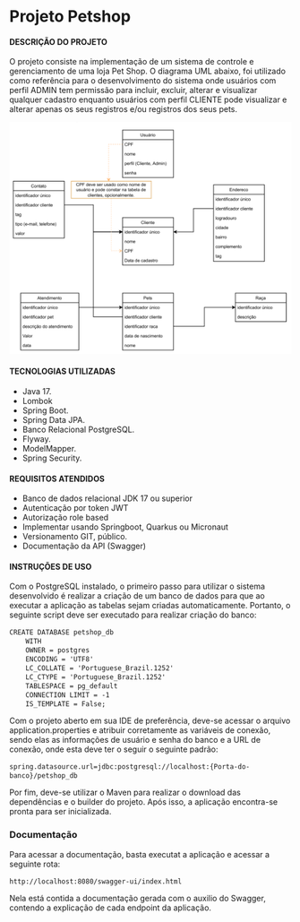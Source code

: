 # Projeto Petshop

#### DESCRIÇÃO DO PROJETO
   O projeto consiste na implementação de um sistema de controle e gerenciamento de uma loja Pet Shop. O diagrama UML 
abaixo, foi utilizado como referência para o desenvolvimento do sistema onde usuários com perfil ADMIN tem permissão 
para incluir, excluir, alterar e visualizar qualquer cadastro enquanto usuários com perfil CLIENTE pode visualizar e 
alterar apenas os seus registros e/ou registros dos seus pets.

<div align="center">
<img src="utils/diagrama_uml.png">
</div>

#### TECNOLOGIAS UTILIZADAS
 * Java 17.
 * Lombok
 * Spring Boot.
 * Spring Data JPA.
 * Banco Relacional PostgreSQL.
 * Flyway.
 * ModelMapper.
 * Spring Security.

#### REQUISITOS ATENDIDOS
* Banco de dados relacional JDK 17 ou superior
* Autenticação por token JWT 
* Autorização role based
* Implementar usando Springboot, Quarkus ou Micronaut
* Versionamento GIT, público.
* Documentação da API (Swagger)

#### INSTRUÇÕES DE USO
Com o PostgreSQL instalado, o primeiro passo para utilizar o sistema desenvolvido é realizar a criação de um banco de dados para que ao executar a aplicação as tabelas sejam criadas automaticamente. Portanto, o seguinte script deve ser executado para realizar criação do banco:
```
CREATE DATABASE petshop_db
    WITH
    OWNER = postgres
    ENCODING = 'UTF8'
    LC_COLLATE = 'Portuguese_Brazil.1252'
    LC_CTYPE = 'Portuguese_Brazil.1252'
    TABLESPACE = pg_default
    CONNECTION LIMIT = -1
    IS_TEMPLATE = False;
```
Com o projeto aberto em sua IDE de preferência, deve-se acessar o arquivo application.properties e atribuir corretamente as variáveis de conexão, sendo elas as informações de usuário e senha do banco e a URL de conexão, onde esta deve ter o seguir o seguinte padrão:

```
spring.datasource.url=jdbc:postgresql://localhost:{Porta-do-banco}/petshop_db

```

Por fim, deve-se utilizar o Maven para realizar o download das dependências e o builder do projeto. Após isso, a aplicação encontra-se pronta para ser inicializada.

### Documentação 
Para acessar a documentação, basta executat a aplicação e acessar a seguinte rota:
```
http://localhost:8080/swagger-ui/index.html
```
Nela está contida a documentação gerada com o auxilio do Swagger, contendo a explicação de cada endpoint da aplicação.